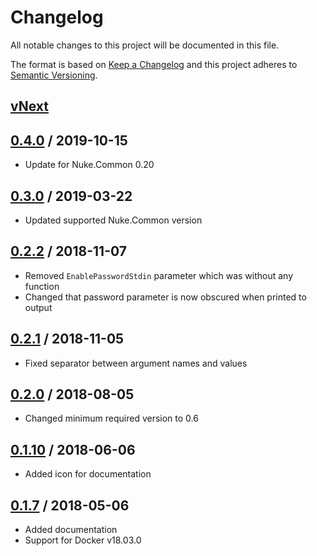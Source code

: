 # Changelog
All notable changes to this project will be documented in this file.

The format is based on [Keep a Changelog](http://keepachangelog.com/en/1.0.0/)
and this project adheres to [Semantic Versioning](http://semver.org/spec/v2.0.0.html).

## [vNext]

## [0.4.0] / 2019-10-15
- Update for Nuke.Common 0.20
## [0.3.0] / 2019-03-22
- Updated supported Nuke.Common version

## [0.2.2] / 2018-11-07
- Removed `EnablePasswordStdin` parameter which was without any function
- Changed that password parameter is now obscured when printed to output

## [0.2.1] / 2018-11-05
- Fixed separator between argument names and values

## [0.2.0] / 2018-08-05
- Changed minimum required version to 0.6

## [0.1.10] / 2018-06-06
- Added icon for documentation

## [0.1.7] / 2018-05-06
- Added documentation
- Support for Docker v18.03.0

[vNext]: https://github.com/nuke-build/nuke-docker/compare/0.4.0...HEAD
[0.4.0]: https://github.com/nuke-build/nuke-docker/compare/0.3.0...0.4.0
[0.3.0]: https://github.com/nuke-build/nuke-docker/compare/0.2.2...0.3.0
[0.2.2]: https://github.com/nuke-build/nuke-docker/compare/0.2.1...0.2.2
[0.2.1]: https://github.com/nuke-build/nuke-docker/compare/0.2.0...0.2.1
[0.2.0]: https://github.com/nuke-build/nuke-docker/compare/0.1.10...0.2.0
[0.1.10]: https://github.com/nuke-build/nuke-docker/compare/0.1.7...0.1.10
[0.1.7]: https://github.com/nuke-build/nuke-docker/tree/0.1.7

